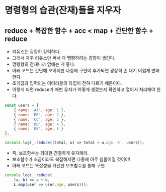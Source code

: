 # 명령형의 습관(잔재)들을 지우자
## reduce + 복잡한 함수 + acc < map + 간단한 함수 + reduce
- 리듀스는 굉장히 강력하다.
- 그래서 자꾸 리듀스만 써서 다 땜빵하려는 경향이 생긴다.
- 명령형의 잔재니까 없애는 게 좋다.
- 아래 코드는 간단해 보이지만 나중에 구현이 추가되면 굉장히 손 대기 어렵게 변화한다.
- 초기값과 입력되는 이터러블의 타입이 전혀 다르기 때문이다.
- 이렇게 되면 reduce가 매번 유저가 어떻게 생겼는지 확인하고 열어서 처리해야 한다.
```js
const users = [
    { name: 'AA', age: 1 },
    { name: 'BB', age: 2 },
    { name: 'CC', age: 3 },
    { name: 'DD', age: 4 },
    { name: 'EE', age: 5 }
];

console.log(_.reduce((total, u) => total + u.age, 0 , users));
```

- 즉, 보조함수는 최대한 간결하게 유지해라.
- 보조함수가 조금이라도 복잡해지면 나중에 아주 힘들어질 것이야!
- 아래 코드는 복잡성을 개선한 보조함수를 통해 구현
```js
console.log(_.reduce(
    (a, b) => a + b,
    L.map(user => user.age, users)));
```